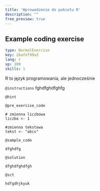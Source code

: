 ```yaml
---
title: 'Wprowadzenie do pakietu R'
description: ""
free_preview: true
---
```


## Example coding exercise

```yaml
type: NormalExercise
key: 2bafef99a3
lang: r
xp: 100
skills: 1
```

R to język programowania, ale jednocześnie 

`@instructions`
fghdfghdfghfg

`@hint`


`@pre_exercise_code`
```{r}
# zmienna liczbowa 
liczba <- 1

#zmienna tekstowa
tekst <- "abcs"

```

`@sample_code`
```{r}
dfghdfg
```

`@solution`
```{r}
dfghdfghdfgh
```

`@sct`
```{r}
hdfgdhjkyuk
```
